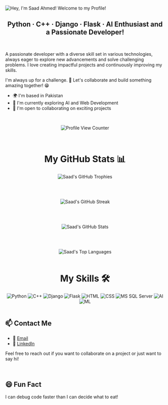 <!--Typing-Title-->

#

![Hey, I'm Saad Ahmed! Welcome to my Profile!](https://readme-typing-svg.demolab.com?font=Operator+Mono&size=37&duration=2800&pause=2000&color=FAFAFA&center=true&vCenter=true&width=940&height=50&lines=Hey%2C+I'm+Saad+Ahmed!+Welcome+to+my+Profile!)

<!--Title-->

<h2 align="center"> Python · C++ · Django · Flask · AI Enthusiast and a Passionate Developer! </h2>

<br>

<!--About-->

A passionate developer with a diverse skill set in various technologies, always eager to explore new advancements and solve challenging problems. I love creating impactful projects and continuously improving my skills.

I'm always up for a challenge. 🚀 Let's collaborate and build something amazing together! 😁

* 🌍    I'm based in Pakistan
* 🚀    I'm currently exploring AI and Web Development
* 🤝    I'm open to collaborating on exciting projects

<br>

<!--Github-Profile-Views-->

<p align="center">
  <img src="https://komarev.com/ghpvc/?username=saadmakhdoom12&color=0079fa&style=flat-square&label=PROFILE+VIEWS" alt="Profile View Counter" />
</p>

<br>

<!--GitHub-Stats-->

<div align="center">
  <h1> <strong> My GitHub Stats 📊 </strong> </h1>

  <!--GitHub-Trophies-->
  <img src="https://github-profile-trophy.vercel.app/?username=saadmakhdoom12&theme=darkhub&no-frame=true&no-bg=true&row=1" align="middle" alt="Saad's GitHub Trophies" />

  <br> <br>

  <!--GitHub-Streak-->
  <img src="https://github-readme-streak-stats.herokuapp.com/?user=saadmakhdoom12&theme=transparent" align="middle" alt="Saad's GitHub Streak" />

  <br> <br>

  <!--GitHub-Stats-->
  <img src="https://github-readme-stats.vercel.app/api?username=saadmakhdoom12&show_icons=true&theme=transparent&count_private=true" align="middle" alt="Saad's GitHub Stats" />

  <br> <br>

  <!--GitHub-Top-Languages-->
  <img src="https://github-readme-stats.vercel.app/api/top-langs/?username=saadmakhdoom12&layout=donut&theme=transparent" align="middle" alt="Saad's Top Languages" />
</div>

<br>

<!--Skills-->

<div align="center">
  <h1> <strong> My Skills 🛠️ </strong> </h1>
  
  <!--Python-->
  <img src="https://img.shields.io/badge/Python-3776AB?style=for-the-badge&logo=python&logoColor=white" alt="Python" />
  
  <!--C++-->
  <img src="https://img.shields.io/badge/C++-00599C?style=for-the-badge&logo=c%2B%2B&logoColor=white" alt="C++" />
  
  <!--Django-->
  <img src="https://img.shields.io/badge/Django-092E20?style=for-the-badge&logo=django&logoColor=white" alt="Django" />
  
  <!--Flask-->
  <img src="https://img.shields.io/badge/Flask-000000?style=for-the-badge&logo=flask&logoColor=white" alt="Flask" />
  
  <!--HTML-->
  <img src="https://img.shields.io/badge/HTML5-E34F26?style=for-the-badge&logo=html5&logoColor=white" alt="HTML" />
  
  <!--CSS-->
  <img src="https://img.shields.io/badge/CSS3-1572B6?style=for-the-badge&logo=css3&logoColor=white" alt="CSS" />
  
  <!--MS SQL Server-->
  <img src="https://img.shields.io/badge/Microsoft%20SQL%20Server-CC2927?style=for-the-badge&logo=microsoftsqlserver&logoColor=white" alt="MS SQL Server" />
  
  <!--AI/ML-->
  <img src="https://img.shields.io/badge/Artificial%20Intelligence-0A66C2?style=for-the-badge&logo=ai&logoColor=white" alt="AI" />
  
  <img src="https://img.shields.io/badge/Machine%20Learning-F7931E?style=for-the-badge&logo=ml&logoColor=white" alt="ML" />
</div>

<br>

<!--Contact-->

## 📫 Contact Me

- 📧 [Email](mailto:saadmakhdoom12@gmail.com)
- 🔗 [LinkedIn](https://www.linkedin.com/in/saad-makhdoom-1a1358222/)

Feel free to reach out if you want to collaborate on a project or just want to say hi!

<br>

## 😄 Fun Fact

I can debug code faster than I can decide what to eat!

